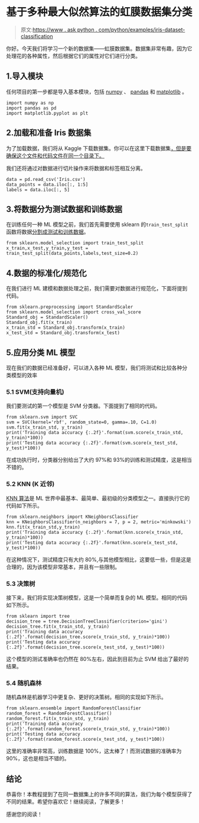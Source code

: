 # 基于多种最大似然算法的虹膜数据集分类

> 原文:[https://www . ask python . com/python/examples/iris-dataset-classification](https://www.askpython.com/python/examples/iris-dataset-classification)

你好。今天我们将学习一个新的数据集——虹膜数据集。数据集非常有趣，因为它处理花的各种属性，然后根据它们的属性对它们进行分类。

## 1.导入模块

任何项目的第一步都是导入基本模块，包括 [numpy](https://www.askpython.com/python-modules/numpy/python-numpy-module) 、 [pandas](https://www.askpython.com/python-modules/pandas/python-pandas-module-tutorial) 和 [matplotlib](https://www.askpython.com/python-modules/matplotlib/python-matplotlib) 。

```
import numpy as np
import pandas as pd
import matplotlib.pyplot as plt

```

## 2.加载和准备 Iris 数据集

为了加载数据，我们将从 Kaggle 下载数据集。你可以在这里下载数据集[，但是要确保这个文件和代码文件在同一个目录下。](https://www.kaggle.com/uciml/iris)

我们还将通过对数据进行切片操作来将数据和标签相互分离。

```
data = pd.read_csv('Iris.csv')
data_points = data.iloc[:, 1:5]
labels = data.iloc[:, 5]

```

## 3.将数据分为测试数据和训练数据

在训练任何一种 ML 模型之前，我们首先需要使用 sklearn 的`train_test_split`函数将数据[分割成测试和训练数据](https://www.askpython.com/python/examples/split-data-training-and-testing-set)。

```
from sklearn.model_selection import train_test_split
x_train,x_test,y_train,y_test = train_test_split(data_points,labels,test_size=0.2)

```

## 4.数据的标准化/规范化

在我们进行 ML 建模和数据处理之前，我们需要对数据进行规范化，下面将提到代码。

```
from sklearn.preprocessing import StandardScaler
from sklearn.model_selection import cross_val_score
Standard_obj = StandardScaler()
Standard_obj.fit(x_train)
x_train_std = Standard_obj.transform(x_train)
x_test_std = Standard_obj.transform(x_test)

```

## 5.应用分类 ML 模型

现在我们的数据已经准备好，可以进入各种 ML 模型，我们将测试和比较各种分类模型的效率

### 5.1 SVM(支持向量机)

我们要测试的第一个模型是 SVM 分类器。下面提到了相同的代码。

```
from sklearn.svm import SVC
svm = SVC(kernel='rbf', random_state=0, gamma=.10, C=1.0)
svm.fit(x_train_std, y_train)
print('Training data accuracy {:.2f}'.format(svm.score(x_train_std, y_train)*100))
print('Testing data accuracy {:.2f}'.format(svm.score(x_test_std, y_test)*100))

```

在成功执行时，分类器分别给出了大约 97%和 93%的训练和测试精度，这是相当不错的。

### 5.2 KNN (K 近邻)

[KNN 算法](https://www.askpython.com/python/examples/knn-in-python)是 ML 世界中最基本、最简单、最初级的分类模型之一。直接执行它的代码如下所示。

```
from sklearn.neighbors import KNeighborsClassifier
knn = KNeighborsClassifier(n_neighbors = 7, p = 2, metric='minkowski')
knn.fit(x_train_std,y_train)
print('Training data accuracy {:.2f}'.format(knn.score(x_train_std, y_train)*100))
print('Testing data accuracy {:.2f}'.format(knn.score(x_test_std, y_test)*100))

```

在这种情况下，测试精度只有大约 80%,与其他模型相比，这要低一些，但是这是合理的，因为该模型非常基本，并且有一些限制。

### 5.3 决策树

接下来，我们将实现决策树模型，这是一个简单而复杂的 ML 模型。相同的代码如下所示。

```
from sklearn import tree
decision_tree = tree.DecisionTreeClassifier(criterion='gini')
decision_tree.fit(x_train_std, y_train)
print('Training data accuracy {:.2f}'.format(decision_tree.score(x_train_std, y_train)*100))
print('Testing data accuracy {:.2f}'.format(decision_tree.score(x_test_std, y_test)*100))

```

这个模型的测试准确率也仍然在 80%左右，因此到目前为止 SVM 给出了最好的结果。

### 5.4 随机森林

随机森林是机器学习中更复杂、更好的决策树。相同的实现如下所示。

```
from sklearn.ensemble import RandomForestClassifier
random_forest = RandomForestClassifier()
random_forest.fit(x_train_std, y_train)
print('Training data accuracy {:.2f}'.format(random_forest.score(x_train_std, y_train)*100))
print('Testing data accuracy {:.2f}'.format(random_forest.score(x_test_std, y_test)*100))

```

这里的准确率非常高，训练数据是 100%，这太棒了！而测试数据的准确率为 90%，这也是相当不错的。

## 结论

恭喜你！本教程提到了在同一数据集上的许多不同的算法，我们为每个模型获得了不同的结果。希望你喜欢它！继续阅读，了解更多！

感谢您的阅读！